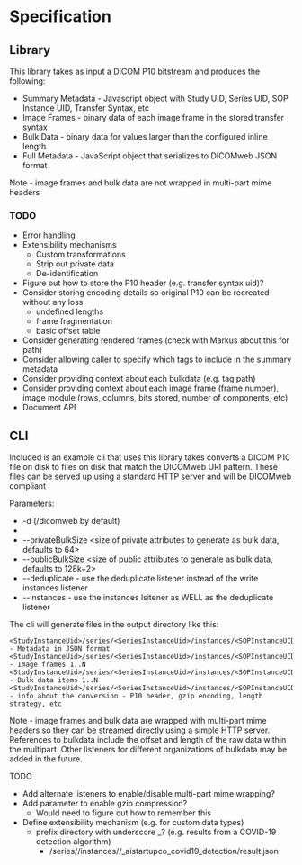 # Specification

## Library

This library takes as input a DICOM P10 bitstream and produces the following:
* Summary Metadata - Javascript object with Study UID, Series UID, SOP Instance UID, Transfer Syntax, etc
* Image Frames - binary data of each image frame in the stored transfer syntax 
* Bulk Data - binary data for values larger than the configured inline length
* Full Metadata - JavaScript object that serializes to DICOMweb JSON format

Note - image frames and bulk data are not wrapped in multi-part mime headers

### TODO

* Error handling
* Extensibility mechanisms
  * Custom transformations
  * Strip out private data
  * De-identification
* Figure out how to store the P10 header (e.g. transfer syntax uid)?
* Consider storing encoding details so original P10 can be recreated without any loss
  * undefined lengths
  * frame fragmentation
  * basic offset table
* Consider generating rendered frames (check with Markus about this for path)
* Consider allowing caller to specify which tags to include in the summary metadata
* Consider providing context about each bulkdata (e.g. tag path)
* Consider providing context about each image frame (frame number), image module (rows, columns, bits stored, number of components, etc)
* Document API

## CLI

Included is an example cli that uses this library takes converts a DICOM P10 file on disk to files on disk that match
the DICOMweb URI pattern.  These files can be served up using a standard HTTP server and will be DICOMweb compliant

Parameters:
* -d <path to store DICOMweb format> (/dicomweb by default)
* <paths to DICOM P10 file or directory of DICOM P10 files>
* --privateBulkSize <size of private attributes to generate as bulk data, defaults to 64>
* --publicBulkSize <size of public attributes to generate as bulk data, defaults to 128k+2>
* --deduplicate  - use the deduplicate listener instead of the write instances listener
* --instances    - use the instances lsitener as WELL as the deduplicate listener

The cli will generate files in the output directory like this:

```
<StudyInstanceUid>/series/<SeriesInstanceUid>/instances/<SOPInstanceUID>/metadata - Metadata in JSON format
<StudyInstanceUid>/series/<SeriesInstanceUid>/instances/<SOPInstanceUID>/frames/ - Image frames 1..N
<StudyInstanceUid>/series/<SeriesInstanceUid>/instances/<SOPInstanceUID>/bulkdata - Bulk data items 1..N
<StudyInstanceUid>/series/<SeriesInstanceUid>/instances/<SOPInstanceUID>/info - info about the conversion - P10 header, gzip encoding, length strategy, etc
```

Note - image frames and bulk data are wrapped with multi-part mime headers so they can be streamed directly using a simple HTTP server.  References to bulkdata include the offset and length of the raw data within the multipart.
Other listeners for different organizations of bulkdata may be added in the future.

TODO
* Add alternate listeners to enable/disable multi-part mime wrapping?
* Add parameter to enable gzip compression?
  * Would need to figure out how to remember this
* Define extensibility mechanism (e.g. for custom data types)
  * prefix directory with underscore _? (e.g. results from a COVID-19 detection algorithm)
    * <StudyInstanceUid>/series/<SeriesInstanceUid>/instances/<SOPInstanceUID>/_aistartupco_covid19_detection/result.json